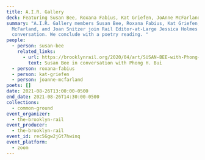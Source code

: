 ```yaml
---
title: A.I.R. Gallery
deck: Featuring Susan Bee, Roxana Fabius, Kat Griefen, JoAnne McFarland, Joan Snitzer
summary: "A.I.R. Gallery members Susan Bee, Roxana Fabius, Kat Griefen, JoAnne
  McFarland, and Joan Snitzer join Rail Editor-at-Large Jessica Holmes for a
  conversation. We conclude with a poetry reading. "
people:
  - person: susan-bee
    related_links:
      - url: https://brooklynrail.org/2020/04/art/SUSAN-BEE-with-Phong-H-Bui
        text: Susan Bee in conversation with Phong H. Bui
  - person: roxana-fabius
  - person: kat-griefen
  - person: joanne-mcfarland
poets: []
date: 2021-08-26T13:00:00-0500
end_date: 2021-08-26T14:30:00-0500
collections:
  - common-ground
event_organizer:
  - the-brooklyn-rail
event_producer:
  - the-brooklyn-rail
event_id: rec5Ggw2jGt7hwinq
event_platform:
  - zoom
---
```

